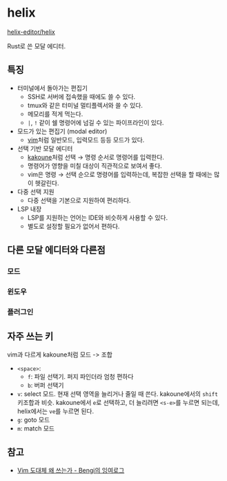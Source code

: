 # helix

[helix-editor/helix](https://github.com/helix-editor/helix)

Rust로 쓴 모달 에디터.

## 특징

- 터미널에서 돌아가는 편집기
  - SSH로 서버에 접속했을 때에도 쓸 수 있다.
  - tmux와 같은 터미널 멀티플렉서와 쓸 수 있다.
  - 메모리를 적게 먹는다.
  - `|`, `!` 같이 쉘 명령어에 넘길 수 있는 파이프라인이 있다.
- 모드가 있는 편집기 (modal editor)
  - [vim]처럼 일반모드, 입력모드 등등 모드가 있다.
- 선택 기반 모달 에디터
  - [kakoune]처럼 선택 → 명령 순서로 명령어를 입력한다.
  - 명령어가 영향을 미칠 대상이 직관적으로 보여서 좋다.
  - vim은 명령 → 선택 순으로 명령어를 입력하는데, 복잡한 선택을 할 때에는 많이 헷갈린다.
- 다중 선택 지원
  - 다중 선택을 기본으로 지원하여 편리하다.
- LSP 내장
  - LSP를 지원하는 언어는 IDE와 비슷하게 사용할 수 있다.
  - 별도로 설정할 필요가 없어서 편하다.

[vim]: https://www.vim.org/
[kakoune]: https://kakoune.org/

## 다른 모달 에디터와 다른점

### 모드

### 윈도우

### 플러그인

## 자주 쓰는 키

vim과 다르게 kakoune처럼 모드 -> 조합

- `<space>`: 
  - `f`: 파일 선택기. 퍼지 파인더라 엄청 편하다
  - `b`: 버퍼 선택기
- `v`: select 모드. 현재 선택 영역을 늘리거나 줄일 때 쓴다. kakoune에서의 `shift` 키조합과 비슷.
  kakoune에서 `e`로 선택하고, 더 늘리려면 `<s-e>`를 누르면 되는데, helix에서는 `ve`를 누르면 된다.
- `g`: goto 모드
- `m`: match 모드

## 참고

- [Vim 도대체 왜 쓰는가 - Bengi의 잉여로그](https://bengi.kr/1349)
